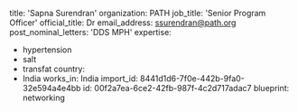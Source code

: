title: 'Sapna Surendran'
organization: PATH
job_title: 'Senior Program Officer'
official_title: Dr
email_address: ssurendran@path.org
post_nominal_letters: 'DDS MPH'
expertise:
  - hypertension
  - salt
  - transfat
country:
  - India
works_in: India
import_id: 8441d1d6-7f0e-442b-9fa0-32e594a4e4bb
id: 00f2a7ea-6ce2-42fb-987f-4c2d717adac7
blueprint: networking
